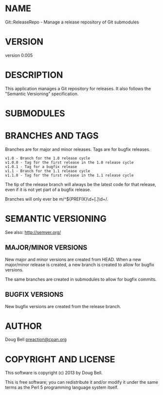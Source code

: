 # NAME

Git::ReleaseRepo - Manage a release repository of Git submodules

# VERSION

version 0.005

# DESCRIPTION

This application manages a Git repository for releases. It also follows the
"Semantic Versioning" specification.

# SUBMODULES

# BRANCHES AND TAGS

Branches are for major and minor releases. Tags are for bugfix releases.

    v1.0 - Branch for the 1.0 release cycle
    v1.0.0 - Tag for the first release in the 1.0 release cycle
    v1.0.1 - Tag for a bugfix release
    v1.1 - Branch for the 1.1 release cycle
    v1.1.0 - Tag for the first release in the 1.1 release cycle

The tip of the release branch will always be the latest code for that release,
even if it is not yet part of a bugfix release.

Branches will only ever be m/^${PREFIX}\\d+\[.\]\\d+/.

# SEMANTIC VERSIONING

See also: http://semver.org/

## MAJOR/MINOR VERSIONS

New major and minor versions are created from HEAD. When a new major/minor release
is created, a new branch is created to allow for bugfix versions.

The same branches are created in submodules to allow for bugfix commits.

## BUGFIX VERSIONS

New bugfix versions are created from the release branch.

# AUTHOR

Doug Bell <preaction@cpan.org>

# COPYRIGHT AND LICENSE

This software is copyright (c) 2013 by Doug Bell.

This is free software; you can redistribute it and/or modify it under
the same terms as the Perl 5 programming language system itself.
